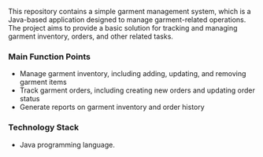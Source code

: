  
This repository contains a simple garment management system, which is a Java-based application designed to manage garment-related operations. The project aims to provide a basic solution for tracking and managing garment inventory, orders, and other related tasks.

### Main Function Points
- Manage garment inventory, including adding, updating, and removing garment items
- Track garment orders, including creating new orders and updating order status
- Generate reports on garment inventory and order history

### Technology Stack
- Java programming language.
